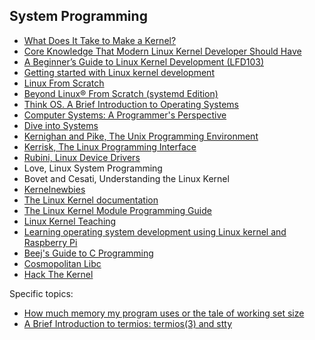 ## System Programming 

- [What Does It Take to Make a Kernel?](https://www.linuxjournal.com/content/what-does-it-take-make-kernel-0)
- [Core Knowledge That Modern Linux Kernel Developer Should Have](https://www.linuxjournal.com/content/core-knowledge-modern-linux-kernel-developer-should-have)
- [A Beginner’s Guide to Linux Kernel Development (LFD103)](https://training.linuxfoundation.org/training/a-beginners-guide-to-linux-kernel-development-lfd103/)
- [Getting started with Linux kernel development](https://gist.github.com/vegard/22200a9f91af138a99ae22a9b814a9a4)
- [Linux From Scratch](http://www.linuxfromscratch.org/)
- [Beyond Linux® From Scratch (systemd Edition)](https://www.linuxfromscratch.org/blfs/view/stable-systemd/index.html)
- [Think OS. A Brief Introduction to Operating Systems](https://greenteapress.com/thinkos/thinkos.pdf)
- [Computer Systems: A Programmer's Perspective](http://csapp.cs.cmu.edu/3e/home.html)
- [Dive into Systems](https://diveintosystems.org/singlepage/)
- [Kernighan and Pike, The Unix Programming Environment](https://www.cs.princeton.edu/~bwk/upe/upe.html)
- [Kerrisk, The Linux Programming Interface](https://man7.org/tlpi/)
- [Rubini, Linux Device Drivers](https://lwn.net/Kernel/LDD3/)
- Love, Linux System Programming
- Bovet and Cesati, Understanding the Linux Kernel
- [Kernelnewbies](https://kernelnewbies.org/)
- [The Linux Kernel documentation](https://www.kernel.org/doc/html/latest/)
- [The Linux Kernel Module Programming Guide](https://sysprog21.github.io/lkmpg/)
- [Linux Kernel Teaching](https://linux-kernel-labs.github.io/refs/heads/master/index.html)
- [Learning operating system development using Linux kernel and Raspberry Pi](https://s-matyukevich.github.io/raspberry-pi-os/)
- [Beej's Guide to C Programming](https://beej.us/guide/bgc/)
- [Cosmopolitan Libc](https://justine.lol/cosmopolitan/functions.html)
- [Hack The Kernel](https://ops-class.org/)

Specific topics:
- [How much memory my program uses or the tale of working set size](https://biriukov.dev/docs/page-cache/7-how-much-memory-my-program-uses-or-the-tale-of-working-set-size/#how-much-memory-my-program-uses-or-the-tale-of-working-set-size)
- [A Brief Introduction to termios: termios(3) and stty](https://blog.nelhage.com/2009/12/a-brief-introduction-to-termios-termios3-and-stty/)
